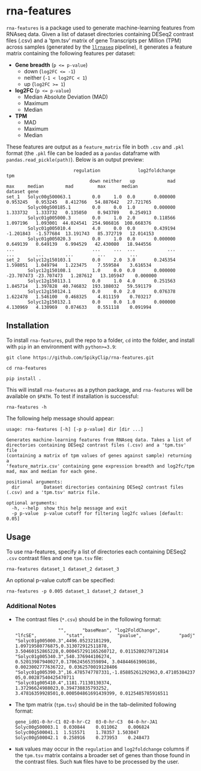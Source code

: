 # rna-features

`rna-features` is a package used to generate machine-learning features from
RNAseq data. Given a list of dataset directories containing DESeq2 contrast
files (.csv) and a 'tpm.tsv' matrix of gene Transcripts per Million (TPM)
across samples (generated by the
[`llrnaseq`](https://github.com/SpikyClip/llrnaseq) pipeline), it generates a
feature matrix containing the following features per dataset:

* **Gene breadth** (`p <= p-value`)
  * down (`log2FC <= -1`)
  * neither (`-1 < log2FC < 1`)
  * up (`log2FC >= 1`)
* **log2FC** (`p <= p-value`)
  * Median Absolute Deviation (MAD)
  * Maximum
  * Median
* **TPM**
  * MAD
  * Maximum
  * Median

These features are output as a `feature_matrix` file in both `.csv` and `.pkl`
format (the `.pkl` file can be loaded as a `pandas` dataframe with
`pandas.read_pickle(path)`). Below is an output preview:

```
                         regulation              log2foldchange                              tpm                        
                               down neither   up            mad        max     median        mad         max      median
dataset gene                                                                                                            
set_1   Solyc00g500063.1        0.0     1.0  0.0       0.000000   0.953245   0.953245   8.412766   54.887642   27.721765
        Solyc00g500185.1        0.0     0.0  1.0       0.000000   1.333732   1.333732   0.135050    0.943789    0.254913
        Solyc01g005000.3        0.0     1.0  2.0       0.118566   1.097196   1.093001  44.024541  254.986816  108.668376
        Solyc01g005010.4        4.0     0.0  0.0       0.439194  -1.201843  -1.577684  13.191743   85.372719   12.014153
        Solyc01g005020.3        0.0     1.0  0.0       0.000000   0.649139   0.649139   6.994529   42.430080   18.944556
...                             ...     ...  ...            ...        ...        ...        ...         ...         ...
set_2   Solyc12g150103.1        0.0     2.0  3.0       0.245354   1.598051   1.049794   1.223475    7.559584    3.616534
        Solyc12g150108.1        1.0     0.0  0.0       0.000000 -23.707473 -23.707473   1.287612   13.105947    0.000000
        Solyc12g150113.1        0.0     1.0  4.0       0.251563   1.845714   1.397828  40.746832  193.108032   59.591179
        Solyc12g150124.1        0.0     0.0  2.0       0.076378   1.622478   1.546100   0.468325    4.811159    0.703217
        Solyc12g150132.1        0.0     0.0  1.0       0.000000   4.130969   4.130969   0.074633    0.551118    0.091994
```

## Installation

To install `rna-features`, pull the repo to a folder, `cd` into the folder, and
install with `pip` in an environment with `python>=3.9`:

```console
git clone https://github.com/SpikyClip/rna-features.git

cd rna-features

pip install .
```

This will install `rna-features` as a python package, and `rna-features` will
be available on `$PATH`. To test if installation is successful:

```console
rna-features -h
```

The following help message should appear:
```console
usage: rna-features [-h] [-p p-value] dir [dir ...]

Generates machine-learning features from RNAseq data. Takes a list of 
directories containing DESeq2 contrast files (.csv) and a 'tpm.tsv' file 
(containing a matrix of tpm values of genes against sample) returning a 
'feature_matrix.csv' containing gene expression breadth and log2fc/tpm 
mad, max and median for each gene.

positional arguments:
  dir         Dataset directories containing DESeq2 contrast files (.csv) and a 'tpm.tsv' matrix file.

optional arguments:
  -h, --help  show this help message and exit
  -p p-value  p-value cutoff for filtering log2fc values [default: 0.05]
```
## Usage

To use rna-features, specify a list of directories each containing DESeq2
`.csv` contrast files and one `tpm.tsv` file:

```
rna-features dataset_1 dataset_2 dataset_3
```

An optional p-value cutoff can be specified:

```
rna-features -p 0.005 dataset_1 dataset_2 dataset_3
```

### Additional Notes
* The contrast files (`*.csv`) should be in the following format:
  ```
                  "",      "baseMean", "log2FoldChange",          "lfcSE",           "stat",            "pvalue",              "padj"
  "Solyc01g005000.3",4496.05232181299, 1.09719580776875,0.313072912511878, 3.50460152865228,0.000457291165260712, 0.0115280270712814
  "Solyc01g005340.3",540.376944106274, 0.52013987940027,0.170624565359894, 3.04844661906186,  0.0023002777636722, 0.0362570019128406
  "Solyc01g005390.3",16.4785747787331,-1.85885261292963,0.471053842373692,-3.94615741496274,7.94154133931579e-05,0.00287540425470711
  "Solyc01g005410.4",1181.71130130374, 1.37296624988023,0.394738835793252, 3.47816359928501,0.000504861691439399, 0.0125485785916511
  ```
* The tpm matrix (`tpm.tsv`) should be in the tab-delimited following format:
  ```
  gene_id01-0-hr-C1	02-0-hr-C2	03-0-hr-C3	04-0-hr-JA1
  Solyc00g500003.1	0.030844	0.011062	0.006824
  Solyc00g500041.1	1.515571	1.78357	1.503047
  Solyc00g500042.1	0.258916	0.273953	0.248473
  ```
* `NaN` values may occur in the `regulation` and `log2foldchange` columns if the
  `tpm.tsv` matrix contains a broader set of genes than those found in the
  contrast files. Such `NaN` files have to be processed by the user.